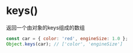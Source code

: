 # keys()

返回一个由对象的keys组成的数组

```js
const car = { color: 'red', engineSize: 1.0 };
Object.keys(car); // ['color', 'engineSize']
```